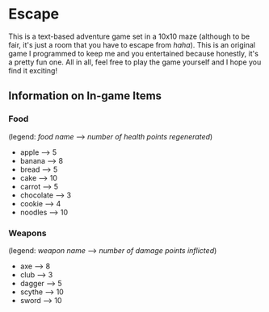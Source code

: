 # Escape
This is a text-based adventure game set in a 10x10 maze (although to be fair, it's just a room that you have to escape from _haha_). This is an original game I programmed to keep me and you entertained because honestly, it's a pretty fun one. All in all, feel free to play the game yourself and I hope you find it exciting!

## Information on In-game Items
### Food
(legend: _food name_ --> _number of health points regenerated_)
- apple --> 5
- banana --> 8
- bread --> 5
- cake --> 10
- carrot --> 5
- chocolate --> 3
- cookie --> 4
- noodles --> 10

### Weapons
(legend: _weapon name_ --> _number of damage points inflicted_)
- axe --> 8
- club --> 3
- dagger --> 5
- scythe --> 10
- sword --> 10
